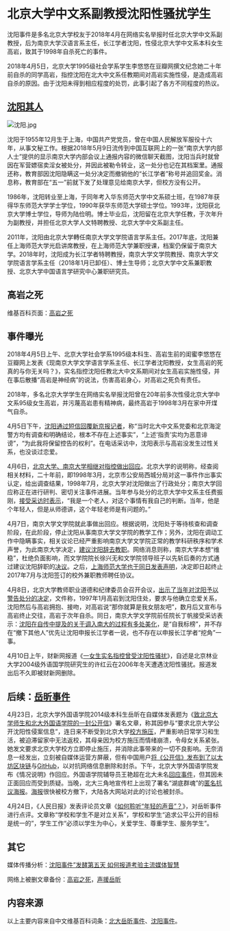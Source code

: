 # 北京大学中文系副教授沈阳性骚扰学生


沈阳事件是多名北京大学校友于2018年4月在网络实名举报时任北京大学中文系副教授，后为南京大学汉语言系主任，长江学者沈阳，性侵北京大学中文系本科女生高岩，致其于1998年自杀死亡的事件。

2018年4月5日，北京大学1995级社会学系学生李悠悠在豆瓣网撰文纪念她二十年前自杀的同学高岩，指控沈阳在北大中文系任教期间对高岩实施性侵，是造成高岩自杀的原因。由于沈阳未得到相应程度的处罚，此事引起了各方不同程度的热议。

## [沈阳其人](https://baike.baidu.com/item/%E6%B2%88%E9%98%B3/2808745)


![沈阳.jpg](https://i.loli.net/2018/07/10/5b44822cc4a6f.jpg)


沈阳于1955年12月生于上海，中国共产党党员，曾在中国人民解放军服役十六年，从事文秘工作。根据2018年5月9日流传到中国互联网上的一张“南京大学内部人士”提供的显示南京大学内部会议上通报内容的微信聊天截图，沈阳当兵时就曾因在军营嫖宿卖淫女被处分，并因此被勒令转业，这一处分也记在其档案里。通报还称，教育部因沈阳隐瞒这一处分决定而撤销他的“长江学者”称号并追回奖金。消息称，教育部在“五一”前就下发了处理意见给南京大学，但校方没有公开。


1986年，沈阳转业至上海，于同年考入华东师范大学中文系硕士班，在1987年获得华东师范大学学士学位，1990年获华东师范大学硕士学位。1993年，沈阳获北京大学博士学位，导师为陆俭明。博士毕业后，沈阳留在北京大学任教，于次年升为副教授，并担任北京大学人文特聘教授、北京大学中文系副主任。


2011年，沈阳由北京大学轉任南京大学文学院语言学系主任。2017年底，沈阳兼任上海师范大学光启讲席教授，在上海师范大学兼职授课，档案仍保留于南京大学。2018年时，沈阳成为长江学者特聘教授，南京大学文学院教授、南京大学文学院语言学系主任（2018年1月已卸任）、博士生导师；北京大学中文系兼职教授、北京大学中国语言学研究中心兼职研究员。


## 高岩之死

维基百科页面：[高岩之死](https://zh.wikipedia.org/wiki/%E6%B2%88%E9%98%B3%E4%BA%8B%E4%BB%B6#%E9%AB%98%E5%B2%A9%E4%B9%8B%E6%AD%BB)

## 事件曝光

2018年4月5日上午、北京大学社会学系1995级本科生、高岩生前的闺蜜李悠悠在豆瓣网上发表《现南京大学文学语言学系主任、长江学者沈阳教授，女生高岩的死真的与你无关吗？》，实名指控沈阳任教北大中文系期间对女生高岩实施性侵，并在事后散播“高岩是神经病”的说法，伤害高岩身心，对高岩之死负有责任。


2018年，多名北京大学学生在网络实名举报沈阳曾在20年前多次性侵北京大学中文系95级女生高岩，并污蔑高岩患有精神病，最终高岩于1998年3月在家中开煤气自杀。


4月5日下午，[沈阳通过短信回覆新京报记者](https://news.qq.com/a/20180405/012853.htm)，称“当时北大中文系党委和北京海淀警方均有调查和明确结论，根本不存在上述事实”，“上述‘指责’实均为恶意诽谤”，“为此我将保留控告的权利”。在电话采访中，沈阳表示与高岩没发生过性关系，也没谈过恋爱。


4月6日，[北京大学、南京大学相继对指控做出回应](http://finance.ifeng.com/a/20180406/16060626_0.shtml)。北京大学的说明称，经查阅相关材料，二十年前，即1998年3月，北京市公安局西城分局对这一事件作出事实认定，给出调查结果，1998年7月，北京大学对沈阳做出了行政处分；南京大学回应称正在进行研判、密切关注事件进展。当年参与处分的北京大学中文系主任费振刚，[接受采访时表示](news.ifeng.com/a/20180406/57357956_0.shtml)，“我是一个老人，对这个事情有我自己的判断。当年，他是个年轻人，但是从师德讲，这个年轻老师是有问题的。”


4月7日，南京大学文学院就此事做出回应。根据说明，沈阳处于等待核查和调查阶段，在此阶段，停止沈阳从事南京大学文学院的教学工作；另外，沈阳在调动工作中隐瞒事实，相关议论已经严重影响南京大学文学院正常的教学科研秩序和学术声誉，为此南京大学决定，[建议沈阳辞去教职](http://www.bjnews.com.cn/news/2018/04/07/482210.html)。网络消息则称，南京大学本想“维稳”，杜绝负面影响，而文学院院长徐兴无和文学院领导班子以先斩后奏的方式通过建议沈阳辞职的[决议](https://baijiahao.baidu.com/s?id=1597269479971506989&wfr=spider&for=pc)。之后，[上海师范大学也于同日发表声明](https://www.thepaper.cn/newsDetail_forward_2062785)，决定即日起终止2017年7月与沈阳签订的校外兼职教师聘任协议。


4月8日，北京大学教师职业道德和纪律委员会召开会议，[出示了当年对沈阳予以警告处分的决定](http://www.xinhuanet.com/politics/2018-04/08/c_1122649456.htm)，文件称，1997年1月高岩到沈阳住处，要求与他确立恋爱关系，沈阳然后与高岩拥抱、接吻，对高岩说“那你就算是我女朋友吧”，数月后又宣布与高岩终止交往，高岩于次年自杀。同日，南京大学文学院前任院长丁帆接受采访表示：[沈阳在自传中提及的关于调入南大的过程有多处美化](http://www.sohu.com/a/227620224_115479)，是“自我标榜”，并不存在“撤下其他人”优先让沈阳申报长江学者一说，也不存在以申报长江学者“挖角”一事。


4月10日上午，财新网报道《[一女生实名指控曾受沈阳性骚扰](https://wallsandbooks.wordpress.com/2018/04/08/%E8%B4%A2%E6%96%B0%E7%BD%91%EF%BC%9A%E6%B2%88%E9%98%B3%E6%80%A7%E4%BE%B5%E9%97%A8%E5%BB%B6%E7%83%A7%EF%BC%8C%E5%8F%A6%E4%B8%80%E5%A5%B3%E7%94%9F%E6%8C%87%E6%8E%A7%E6%9B%BE%E5%8F%97%E5%85%B6%E6%80%A7/)》，自述是北京林业大学2004级外语国学院研究生的许红云在2006年冬天遭遇沈阳性骚扰。报道发出后不久即被财新网删除。

## 后续：[岳昕事件](https://zh.wikipedia.org/wiki/%E5%8C%97%E5%A4%A7%E5%B2%B3%E6%98%95%E4%BA%8B%E4%BB%B6)


4月23日，北京大学外国语学院2014级本科生岳昕在自媒体发表题为《[致北京大学师生和北大外国语学院的一封公开信](https://terminus2049.github.io/archive/2018/04/23/pku-YueXin-gongkaixin.html)》署名文章，称其因参与“要求北京大学公开沈阳性侵案信息”，连日来不断受到北京大学[校方施压](https://terminus2049.github.io/archive/2018/04/23/pku-YueXi-yuetan.html)，严重影响日常学习和生活，被迫滞留家中无法返校，其母亲因为校方施压而情绪崩溃，令母女关系紧张。她发文要求北京大学校方立即停止施压，并消除此事带来的一切不良影响。无奈消息一经发出，立刻被自媒体运营方屏蔽，但有中国用户[将《公开信》发布到了以太坊区块链](https://etherscan.io/tx/0x2d6a7b0f6adeff38423d4c62cd8b6ccb708ddad85da5d3d06756ad4d8a04a6a2)与[GitHub](https://github.com/sikaozhe1997/Xin-Yue)，以对抗网络信息删除和封杀。下午，北京大学外国语学院发布《情况说明》作回应。外国语学院辅导员王艳超在北大未名[回应事件](https://bbs.pku.edu.cn/v2/post-read.php?bid=64&threadid=16393718)，但其因未正面回应而受到质疑。当晚，北大三角地宣传栏上出现了署名“湖底群魂”的[匿名抗议海报](https://theinitium.com/article/20180424-morning-brief/)。[海报](https://ibb.co/hLBVgx)很快被校方撤下，大陆各大网站对此的讨论也被封杀。


4月24日，《人民日报》发表评论员文章《[如何聆听“年轻的声音”？](https://web.archive.org/web/20180425013958/http://opinion.people.com.cn/n1/2018/0424/c1003-29947929.html)》，对岳昕事件进行点评。文章称“学校和学生不是对立关系”，学校和学生“追求公平公开的目标是统一的”，学生工作“必须以学生为中心，关爱学生、尊重学生、服务学生”。


## 其它

媒体传播分析：[沈阳事件”发酵第五天 如何报道考验主流媒体智慧](https://kuaibao.qq.com/s/20180409B1G5LE00)

网络上被删文章备份：[高岩之死](https://terminus2049.github.io/tags.html#%E9%AB%98%E5%B2%A9%E4%B9%8B%E6%AD%BB)，[声援岳昕](https://terminus2049.github.io/tags.html#%E5%A3%B0%E6%8F%B4%E5%B2%B3%E6%98%95)

## 内容来源

以上主要内容来自中文维基百科词条：[北大岳昕事件](https://zh.wikipedia.org/wiki/%E5%8C%97%E5%A4%A7%E5%B2%B3%E6%98%95%E4%BA%8B%E4%BB%B6)、[沈阳事件](https://zh.wikipedia.org/wiki/沈阳事件)。
